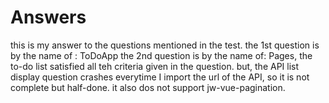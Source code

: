 # Answers
this is my answer to the questions mentioned in the test.
the 1st question is by the name of : ToDoApp
the 2nd question is by the name of: Pages, 
the to-do list satisfied all teh criteria given in the question.
but, the API list display question crashes everytime I import the url of the API, so it is not complete but half-done.
it also dos not support jw-vue-pagination.
